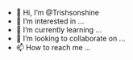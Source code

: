 - 👋 Hi, I’m @Trishsonshine
- 👀 I’m interested in ...
- 🌱 I’m currently learning ...
- 💞️ I’m looking to collaborate on ...
- 📫 How to reach me ...

<!---
Trishsonshine/Trishsonshine is a ✨ special ✨ repository because its `README.md` (this file) appears on your GitHub profile.
You can click the Preview link to take a look at your changes.
--->
